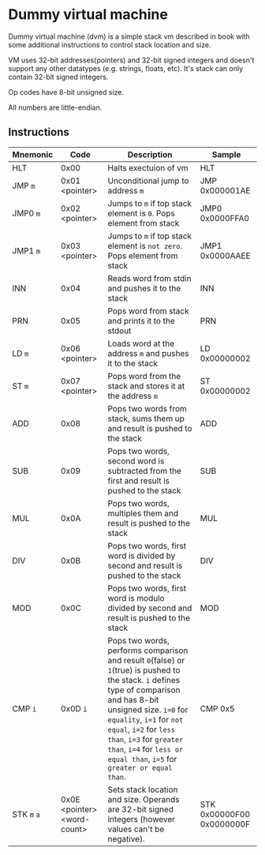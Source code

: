 # Dummy virtual machine
Dummy virtual machine (dvm) is a simple stack vm described in book with some
additional instructions to control stack location and size.

VM uses 32-bit addresses(pointers) and 32-bit signed integers and doesn't support any other datatypes (e.g. strings, floats, etc).
It's stack can only contain 32-bit signed integers.

Op codes have 8-bit unsigned size.

All numbers are little-endian.

## Instructions

Mnemonic    | Code | Description                                    | Sample
----------- | ---- | ---------------------------------------------- | ------
HLT         | 0x00                          | Halts exectuion of vm | HLT
JMP `m`     | 0x01 \<pointer>               | Unconditional jump to address `m` | JMP 0x000001AE
JMP0 `m`    | 0x02 \<pointer>               | Jumps to `m` if top stack element is `0`. Pops element from stack | JMP0 0x0000FFA0
JMP1 `m`    | 0x03 \<pointer>               | Jumps to `m` if top stack element is `not zero`. Pops element from stack  | JMP1 0x0000AAEE
INN         | 0x04                          | Reads word from stdin and pushes it to the stack | INN
PRN         | 0x05                          | Pops word from stack and prints it to the stdout | PRN
LD `m`      | 0x06 \<pointer>               | Loads word at the address `m` and pushes it to the stack | LD 0x00000002
ST `m`      | 0x07 \<pointer>               | Pops word from the stack and stores it at the address `m` | ST 0x00000002
ADD         | 0x08                          | Pops two words from stack, sums them up and result is pushed to the stack | ADD
SUB         | 0x09                          | Pops two words, second word is subtracted from the first and result is pushed to the stack | SUB
MUL         | 0x0A                          | Pops two words, multiples them and result is pushed to the stack | MUL
DIV         | 0x0B                          | Pops two words, first word is divided by second and result is pushed to the stack | DIV
MOD         | 0x0C                          | Pops two words, first word is modulo divided by second and result is pushed to the stack | MOD
CMP `i`     | 0x0D `i`                      | Pops two words, performs comparison and result `0`(false) or `1`(true) is pushed to the stack. `i` defines type of comparison and has 8-bit unsigned size. `i=0` for `equality`, `i=1` for `not equal`, `i=2` for `less than`, `i=3` for `greater than`, `i=4` for `less or equal than`, `i=5` for `greater or equal than`. | CMP 0x5
STK `m` `a` | 0x0E \<pointer> \<word-count> | Sets stack location and size. Operands are 32-bit signed integers (however values can't be negative). | STK 0x00000F00 0x0000000F


